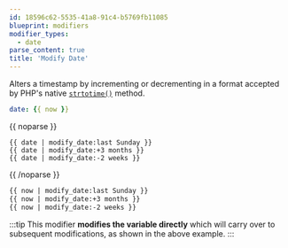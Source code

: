 ```yaml
---
id: 18596c62-5535-41a8-91c4-b5769fb11085
blueprint: modifiers
modifier_types:
  - date
parse_content: true
title: 'Modify Date'
---
```

Alters a timestamp by incrementing or decrementing in a format accepted by PHP's native [`strtotime()`](http://php.net/manual/en/function.strtotime.php) method.


```yaml
date: {{ now }}
```

{{ noparse }}
```
{{ date | modify_date:last Sunday }}
{{ date | modify_date:+3 months }}
{{ date | modify_date:-2 weeks }}
```
{{ /noparse }}

```html
{{ now | modify_date:last Sunday }}
{{ now | modify_date:+3 months }}
{{ now | modify_date:-2 weeks }}
```

:::tip
This modifier **modifies the variable directly** which will carry over to subsequent modifications, as shown in the above example.
:::
